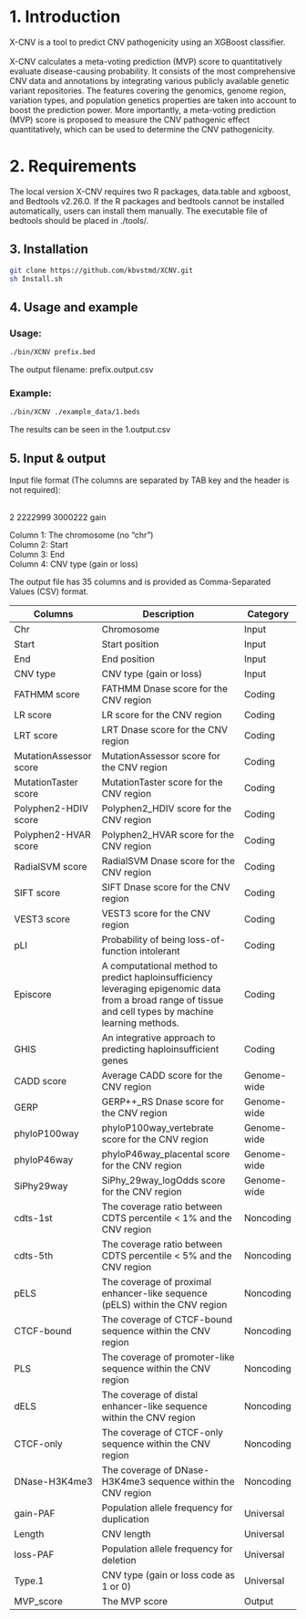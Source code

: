# 1. Introduction
 X-CNV is a tool to predict CNV pathogenicity using an XGBoost classifier.<br><br>
 X-CNV calculates a meta-voting prediction (MVP) score to quantitatively evaluate disease-causing probability. It consists of the most comprehensive CNV data and annotations by integrating various publicly available genetic variant repositories. The features covering the genomics, genome region, variation types, and population genetics properties are taken into account to boost the prediction power. More importantly, a meta-voting prediction (MVP) score is proposed to measure the CNV pathogenic effect quantitatively, which can be used to determine the CNV pathogenicity. 
# 2. Requirements
 The local version X-CNV requires two R packages, data.table and xgboost, and Bedtools v2.26.0. If the R packages and bedtools cannot be installed automatically, users can install them manually. The executable file of bedtools should be placed in ./tools/. 
## 3. Installation
```bash
git clone https://github.com/kbvstmd/XCNV.git
sh Install.sh
```
## 4. Usage and example
### Usage:
```bash
./bin/XCNV prefix.bed
```
The output filename: prefix.output.csv

### Example:
```bash
./bin/XCNV ./example_data/1.beds
```
The results can be seen in the 1.output.csv

## 5. Input & output
Input file format (The columns are separated by TAB key and the header is not required): <br><br>

2   2222999 3000222 gain <br>

Column 1: The chromosome (no “chr”) <br>
Column 2: Start <br>
Column 3: End <br>
Column 4: CNV type (gain or loss) <br>

The output file has 35 columns and is provided as Comma-Separated Values (CSV) format. <br>

<table>
    <thead>
    <th >Columns</th>
    <th >Description</th>
    <th>Category</th>
    </thead>
    <tr><td>Chr</td><td>Chromosome</td><td>Input</td></tr>
<tr><td>Start</td><td>Start position</td><td>Input</td></tr>
<tr><td>End</td><td>End position</td><td>Input</td></tr>
<tr><td>CNV type</td><td>CNV type (gain or loss)</td><td>Input</td></tr>
<tr><td>FATHMM score</td><td>FATHMM Dnase score for the CNV region</td><td>Coding</td></tr>
<tr><td>LR score</td><td>LR score for the CNV region</td><td>Coding</td></tr>
<tr><td>LRT score</td><td>LRT Dnase score for the CNV region</td><td>Coding</td></tr>
<tr><td>MutationAssessor score</td><td>MutationAssessor score for the CNV region</td><td>Coding</td></tr>
<tr><td>MutationTaster score</td><td>MutationTaster score for the CNV region</td><td>Coding</td></tr>
<tr><td>Polyphen2-HDIV score</td><td>Polyphen2_HDIV score for the CNV region</td><td>Coding</td></tr>
<tr><td>Polyphen2-HVAR score</td><td>Polyphen2_HVAR score for the CNV region</td><td>Coding</td></tr>
<tr><td>RadialSVM score</td><td>RadialSVM Dnase score for the CNV region</td><td>Coding</td></tr>
<tr><td>SIFT score</td><td>SIFT Dnase score for the CNV region</td><td>Coding</td></tr>
<tr><td>VEST3 score</td><td>VEST3 score for the CNV region</td><td>Coding</td></tr>
<tr><td>pLI</td><td>Probability of being loss-of-function intolerant</td><td>Coding</td></tr>
<tr><td>Episcore</td><td>A computational method to predict haploinsufficiency leveraging epigenomic data from a broad range of tissue and cell types by machine learning methods.</td><td>Coding</td></tr>
<tr><td>GHIS</td><td>An integrative approach to predicting haploinsufficient genes</td><td>Coding</td></tr>
<tr><td>CADD score</td><td>Average CADD score for the CNV region</td><td>Genome-wide</td></tr>
<tr><td>GERP</td><td>GERP++_RS Dnase score for the CNV region</td><td>Genome-wide</td></tr>
<tr><td>phyloP100way</td><td>phyloP100way_vertebrate score for the CNV region</td><td>Genome-wide</td></tr>
<tr><td>phyloP46way</td><td>phyloP46way_placental score for the CNV region</td><td>Genome-wide</td></tr>
<tr><td>SiPhy29way</td><td>SiPhy_29way_logOdds score for the CNV region</td><td>Genome-wide</td></tr>
<tr><td>cdts-1st</td><td>The coverage ratio between  CDTS percentile < 1% and the CNV region</td><td>Noncoding</td></tr>
<tr><td>cdts-5th</td><td>The coverage ratio between  CDTS percentile < 5% and the CNV region</td><td>Noncoding</td></tr>
<tr><td>pELS</td><td>The coverage of proximal enhancer-like sequence (pELS) within the CNV region</td><td>Noncoding</td></tr>
<tr><td>CTCF-bound</td><td>The coverage of CTCF-bound sequence within the CNV region</td><td>Noncoding</td></tr>
<tr><td>PLS</td><td>The coverage of promoter-like sequence within the CNV region</td><td>Noncoding</td></tr>
<tr><td>dELS</td><td>The coverage of distal enhancer-like sequence within the CNV region</td><td>Noncoding</td></tr>
<tr><td>CTCF-only</td><td>The coverage of CTCF-only sequence within the CNV region</td><td>Noncoding</td></tr>
<tr><td>DNase-H3K4me3</td><td>The coverage of DNase-H3K4me3 sequence within the CNV region</td><td>Noncoding</td></tr>
<tr><td>gain-PAF</td><td>Population allele frequency for duplication</td><td>Universal</td></tr>
<tr><td>Length</td><td>CNV length</td><td>Universal</td></tr>
<tr><td>loss-PAF</td><td>Population allele frequency for deletion</td><td>Universal</td></tr>
<tr><td>Type.1</td><td>CNV type (gain or loss code as 1 or 0)</td><td>Universal</td></tr>
<tr><td>MVP_score</td><td>The MVP score</td><td>Output</td></tr>

</table>
